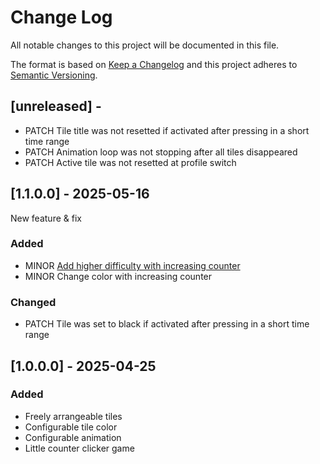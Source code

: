 # Change Log

All notable changes to this project will be documented in this file.

The format is based on [Keep a Changelog](http://keepachangelog.com/)
and this project adheres to [Semantic Versioning](http://semver.org/).

## [unreleased] -

- PATCH Tile title was not resetted if activated after pressing in a short time range
- PATCH Animation loop was not stopping after all tiles disappeared
- PATCH Active tile was not resetted at profile switch

## [1.1.0.0] - 2025-05-16

New feature & fix

### Added

- MINOR [Add higher difficulty with increasing counter](https://github.com/Serveny/streamdeck-matrix/issues/1)
- MINOR Change color with increasing counter

### Changed

- PATCH Tile was set to black if activated after pressing in a short time range

## [1.0.0.0] - 2025-04-25

### Added

- Freely arrangeable tiles
- Configurable tile color
- Configurable animation
- Little counter clicker game
